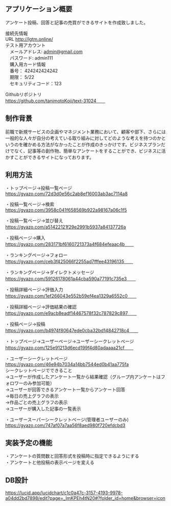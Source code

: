 
## アプリケーション概要  
アンケート投稿、回答と記事の売買ができるサイトを作成致しました。

接続先情報  
URL http://lgtm.online/    
テスト用アカウント  
　メールアドレス: admin@gmail.com  
　パスワード: admin111  
　購入用カード情報  
　番号： 424242424242  
　期限： 5/22  
　セキュリティコード：123    

Githubリポジトリ  
https://github.com/tanimotoKoji/text-31024　　 
## 制作背景  
前職で新規サービスの企画やマネジメント業務において、顧客や部下、さらには一般的な人々が自分の考えている取り組みに対してどのような考えを持つのかというのを確かめる方法がなかったことが作成のきっかけです。ビジネスプランだけでなく、記事等の創作物、簡単なアンケートをすることができ、ビジネスに活かすことができるサイトになっております。　　
     
 ## 利用方法  
・トップページ→投稿一覧ページ  
https://gyazo.com/72d3d0e56c2ab8ef16003ab3ac7114a8  

・投稿一覧ページ→検索  
https://gyazo.com/3958c041f658569b922a98167a06c1f5  

・投稿一覧ページ→並び替え　
https://gyazo.com/a51422121f29e2991b5937a84137726a  　

・投稿ページ→購入　　
https://gyazo.com/283171bf6160721373a4f684efeaac4b　　

・ランキングページ→フォロー　　
https://gyazo.com/ceb3f425066f2255ad7fffee43196135　　

・ランキングページ→ダイレクトメッセージ　　
https://gyazo.com/59126178061a44cba590a77191c735e3　　

・投稿詳細ページ→評価入力　　
https://gyazo.com/1ef266043e552b59ef4ea1329a6552c0　　

・投稿詳細ページ→評価結果の確認　　
https://gyazo.com/e9acb8eadf14467578f32c787829c897　　

・投稿ページ→投稿　　
https://gyazo.com/b4974f80647ede0cba32bd14842718c4　　

・トップページ→ユーザーページ→ユーザーシークレットページ　　
https://gyazo.com/125e91213d6ecd199f4d80adaaaa21cf　　

・ユーザーシークレットページ  
https://gyazo.com/46e94b7034a14bb7544ed0b41aa775fa  
シークレットページでできること  
→ユーザーが作成したアンケート一覧から結果確認（グループ内アンケートはフォロワーのみ参加可能）  
→ユーザーが回答できるアンケート一覧からアンケート回答  
→毎日の売上グラフの表示  
→作品ごとの売上グラフの表示  
→ユーザーが購入した記事の一覧表示  

・ユーザースーパーシークレットページ(管理者ユーザーのみ)   
https://gyazo.com/747af07a7aa56f8aed980f720efdcbd3  

## 実装予定の機能  
 
・アンケートの質問数と回答形式を投稿時に指定できるようにする  
・アンケートと他投稿の表示ページを変える
 
## DB設計　　
 https://lucid.app/lucidchart/c1c0a47c-3157-4193-9978-a04dd2bd7898/edit?page=_ImKPEh4tN20#?folder_id=home&browser=icon
 
